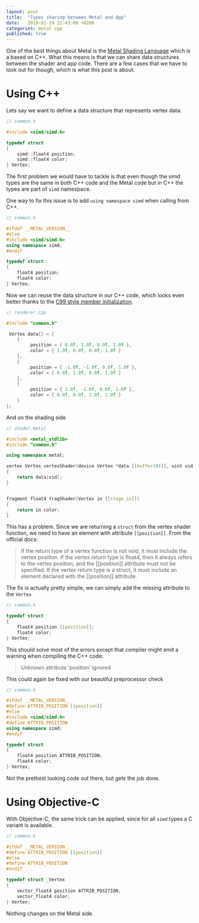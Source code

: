 ```yaml
---
layout: post
title:  "Types sharing between Metal and App"
date:   2019-01-19 22:43:00 +0200
categories: metal cpp
published: true
---
```


One of the best things about Metal is the [Metal Shading Language](https://developer.apple.com/library/archive/documentation/Metal/Reference/MetalShadingLanguageGuide/Introduction/Introduction.html?language=objc#//apple_ref/doc/uid/TP40014364) which is a based on C++. What this means is that we can share data structures between the shader and app code. There are a few cases that we have to look out for though, which is what this post is about. 

# Using C++

Lets say we want to define a data structure that represents vertex data:

```cpp
// common.h

#include <simd/simd.h>

typedef struct
{
    simd::float4 position;
    simd::float4 color;
} Vertex;
```

The first problem we would have to tackle is that even though the simd types are the same in both C++ code and the Metal code but in C++ the types are part of `simd` namespace.

One way to fix this issue is to add `using namespace simd` when calling from C++. 

```cpp
// common.h

#ifdef __METAL_VERSION__
#else
#include <simd/simd.h>
using namespace simd;
#endif

typedef struct
{
    float4 position;
    float4 color;
} Vertex;
```

Now we can reuse the data structure in our C++ code, which looks even better thanks to the [C99 style member initialization](https://en.cppreference.com/w/c/language/struct_initialization).

```cpp
// renderer.cpp

#include "common.h"

 Vertex data[] = {
    {
        .position = { 0.0f, 1.0f, 0.0f, 1.0f },
        .color = { 1.0f, 0.0f, 0.0f, 1.0f }
    },
    {
        .position = { -1.0f, -1.0f, 0.0f, 1.0f },
        .color = { 0.0f, 1.0f, 0.0f, 1.0f }
    },
    {
        .position = { 1.0f, -1.0f, 0.0f, 1.0f },
        .color = { 0.0f, 0.0f, 1.0f, 1.0f }
    }
};
```

And on the shading side

```cpp
// shader.metal

#include <metal_stdlib>
#include "common.h"

using namespace metal;

vertex Vertex vertexShader(device Vertex *data [[buffer(0)]], uint vid [[vertex_id]])
{
    return data[vid];
}


fragment float4 fragShader(Vertex in [[stage_in]])
{
    return in.color;
}
```

This has a problem. Since we are returning a `struct` from the vertex shader function, we need to have an element with attribute `[[position]]`. From the official docs:

> If the return type of a vertex function is not void, it must include the vertex position. If the vertex return type is float4, then it always refers to the vertex position, and the [[position]] attribute must not be specified. If the vertex return type is a struct, it must include an element declared with the [[position]] attribute.

The fix is actually pretty simple, we can simply add the missing attribute to the `Vertex`

```cpp
// common.h

typedef struct
{
    float4 position [[position]];
    float4 color;
} Vertex;
```

This should solve most of the errors except that compiler might emit a warning when compiling the C++ code:

> Unknown attribute 'position' ignored

This could again be fixed with our beautiful preprocessor check

```cpp
// common.h

#ifdef __METAL_VERSION__
#define ATTRIB_POSITION [[position]]
#else
#include <simd/simd.h>
#define ATTRIB_POSITION
using namespace simd;
#endif

typedef struct
{
    float4 position ATTRIB_POSITION;
    float4 color;
} Vertex;
```

Not the prettiest looking code out there, but gets the job done. 

# Using Objective-C

With Objective-C, the same trick can be applied, since for all `simd` types a C variant is available.

```cpp
// common.h

#ifdef __METAL_VERSION__
#define ATTRIB_POSITION [[position]]
#else
#define ATTRIB_POSITION
#endif

typedef struct _Vertex
{
    vector_float4 position ATTRIB_POSITION;
    vector_float4 color;
} Vertex;
```

Nothing changes on the Metal side.
